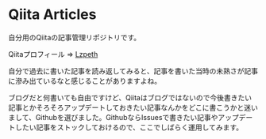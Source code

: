 # Qiita Articles
自分用のQiitaの記事管理リポジトリです。

Qiitaプロフィール => [Lzpeth](https://qiita.com/Lzpeth)

自分で過去に書いた記事を読み返してみると、記事を書いた当時の未熟さが記事に滲み出ているなと感じることがありますよね。

ブログだと何書いても自由ですけど、Qiitaはブログではないので今後書きたい記事とかそろそろアップデートしておきたい記事なんかをどこに書こうかと迷いまして、Githubを選びました。GithubならIssuesで書きたい記事やアップデートしたい記事をストックしておけるので、ここでしばらく運用してみます。
